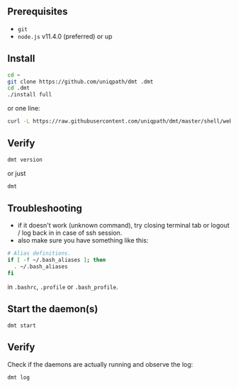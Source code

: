 ## Prerequisites

- `git`
- `node.js` v11.4.0 (preferred) or up

## Install

```bash
cd ~
git clone https://github.com/uniqpath/dmt .dmt
cd .dmt
./install full
```

or one line:

```bash
curl -L https://raw.githubusercontent.com/uniqpath/dmt/master/shell/web-one-line-install-script | bash
```

## Verify

```bash
dmt version
```

or just

```bash
dmt
```

## Troubleshooting

- if it doesn't work (unknown command), try closing terminal tab or logout / log back in in case of ssh session.
- also make sure you have something like this:

```bash
# Alias definitions.
if [ -f ~/.bash_aliases ]; then
  . ~/.bash_aliases
fi
```

in `.bashrc`, `.profile` or `.bash_profile`.

## Start the daemon(s)

```
dmt start
```

## Verify

Check if the daemons are actually running and observe the log:

```
dmt log
```
